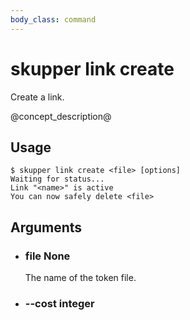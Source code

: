 ```yaml
---
body_class: command
---
```


# skupper link create

Create a link.

@concept_description@

## Usage

~~~ shell
$ skupper link create <file> [options]
Waiting for status...
Link "<name>" is active
You can now safely delete <file>
~~~

## Arguments

- <h3 id="file">file <span class="argument-info">None</span></h3>

  The name of the token file.

- <h3 id="--cost">--cost <span class="argument-info">integer</span></h3>
